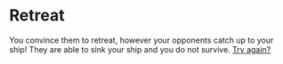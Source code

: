 # Retreat
You convince them to retreat, however your opponents catch up to your ship! They are able to sink your ship and you do not survive.
[Try again?](../plane.md)